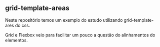 ## grid-template-areas

Neste repositório temos um exemplo do estudo utilizando grid-template-ares do css.

Grid e Flexbox veio para facilitar um pouco a questão do alinhamentos do elementos.
